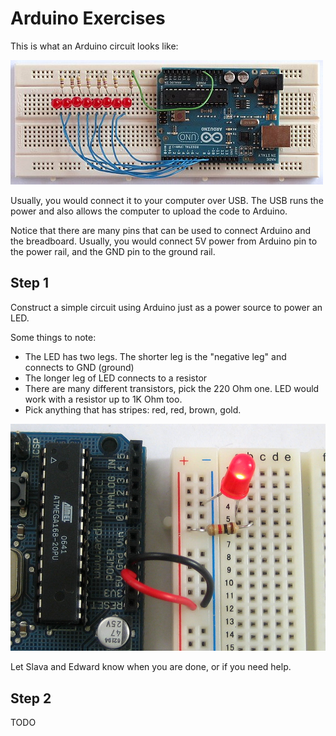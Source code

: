 # Arduino Exercises

This is what an Arduino circuit looks like:

![](./images/knight-rider-breadboard-circuit.jpg)

Usually, you would connect it to your computer over USB. The USB runs the power and also allows the computer to upload the code to Arduino.

Notice that there are many pins that can be used to connect Arduino and the breadboard. Usually, you would connect 5V power from Arduino pin to the power rail, and the GND pin to the ground rail.

## Step 1

Construct a simple circuit using Arduino just as a power source to power an LED.

Some things to note:

- The LED has two legs. The shorter leg is the "negative leg" and connects to GND (ground)
- The longer leg of LED connects to a resistor
- There are many different transistors, pick the 220 Ohm one. LED would work with a resistor up to 1K Ohm too.
- Pick anything that has stripes: red, red, brown, gold.

![](./images/poweredled.jpg)

Let Slava and Edward know when you are done, or if you need help.

## Step 2

TODO
